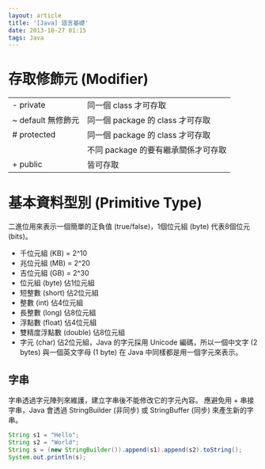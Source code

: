 ```yaml
---
layout: article
title: '[Java] 語言基礎'
date: 2013-10-27 01:15
tags: Java
---
```

<!--more-->
# 存取修飾元 (Modifier)

| | |
| :----------------- | :---------------------------------- |
| - private          | 同一個 class 才可存取               |
| ~ default 無修飾元  | 同一個 package 的 class 才可存取   |
| # protected        | 同一個 package 的 class 才可存取   |
|                    | 不同 package 的要有繼承關係才可存取 |
| + public           | 皆可存取                            |

# 基本資料型別 (Primitive Type)
二進位用來表示一個簡單的正負值 (true/false)，1個位元組 (byte) 代表8個位元 (bits)。
- 千位元組 (KB) = 2^10
- 兆位元組 (MB) = 2^20
- 吉位元組 (GB) = 2^30
- 位元組 (byte) 佔1位元組
- 短整數 (short) 佔2位元組
- 整數 (int) 佔4位元組
- 長整數 (long) 佔8位元組
- 浮點數 (float) 佔4位元組
- 雙精度浮點數 (double) 佔8位元組
- 字元 (char) 佔2位元組，Java 的字元採用 Unicode 編碼，所以一個中文字 (2 bytes) 與一個英文字母 (1 byte) 在 Java 中同樣都是用一個字元來表示。

## 字串
字串透過字元陣列來維護，建立字串後不能修改它的字元內容。
應避免用 + 串接字串，Java 會透過 StringBuilder (非同步) 或 StringBuffer (同步) 來產生新的字串。
``` java
String s1 = "Hello";
String s2 = "World";
String s = (new StringBuilder()).append(s1).append(s2).toString();
System.out.println(s);
```